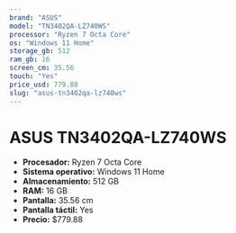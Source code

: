 ```yaml
---
brand: "ASUS"
model: "TN3402QA-LZ740WS"
processor: "Ryzen 7 Octa Core"
os: "Windows 11 Home"
storage_gb: 512
ram_gb: 16
screen_cm: 35.56
touch: "Yes"
price_usd: 779.88
slug: "asus-tn3402qa-lz740ws"
---
```


# ASUS TN3402QA-LZ740WS

- **Procesador:** Ryzen 7 Octa Core
- **Sistema operativo:** Windows 11 Home
- **Almacenamiento:** 512 GB
- **RAM:** 16 GB
- **Pantalla:** 35.56 cm
- **Pantalla táctil:** Yes
- **Precio:** $779.88
